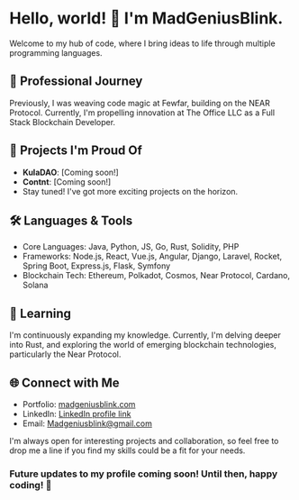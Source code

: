 # Hello, world! 👋 I'm MadGeniusBlink.

Welcome to my hub of code, where I bring ideas to life through multiple programming languages. 

## 💼 Professional Journey
Previously, I was weaving code magic at Fewfar, building on the NEAR Protocol. Currently, I'm propelling innovation at The Office LLC as a Full Stack Blockchain Developer.

## 🚀 Projects I'm Proud Of
- **KulaDAO**: [Coming soon!]
- **Contnt**: [Coming soon!]
- Stay tuned! I've got more exciting projects on the horizon.

## 🛠️ Languages & Tools
- Core Languages: Java, Python, JS, Go, Rust, Solidity, PHP
- Frameworks: Node.js, React, Vue.js, Angular, Django, Laravel, Rocket, Spring Boot, Express.js, Flask, Symfony
- Blockchain Tech: Ethereum, Polkadot, Cosmos, Near Protocol, Cardano, Solana

## 🌱 Learning
I'm continuously expanding my knowledge. Currently, I'm delving deeper into Rust, and exploring the world of emerging blockchain technologies, particularly the Near Protocol.

## 🌐 Connect with Me
- Portfolio: [madgeniusblink.com](http://madgeniusblink.com)
- LinkedIn: [LinkedIn profile link](https://www.linkedin.com/in/cristian-romero-8aa389a6)
- Email: [Madgeniusblink@gmail.com](madgeniusblink@gmail.com)

I'm always open for interesting projects and collaboration, so feel free to drop me a line if you find my skills could be a fit for your needs. 

### Future updates to my profile coming soon! Until then, happy coding! 🚀
